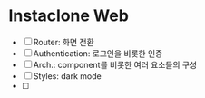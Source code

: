 # Instaclone Web

- [ ] Router: 화면 전환
- [ ] Authentication: 로그인을 비롯한 인증
- [ ] Arch.: component를 비롯한 여러 요소들의 구성
- [ ] Styles: dark mode
- [ ]
